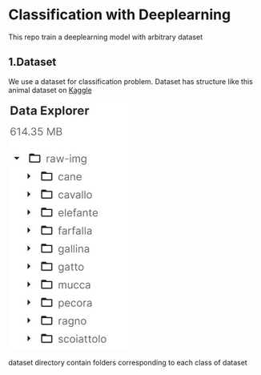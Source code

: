 # Classification with Deeplearning
This repo train a deeplearning model with arbitrary dataset
## 1.Dataset
We use a dataset for classification problem. Dataset has structure like this animal dataset on [Kaggle](https://www.kaggle.com/alessiocorrado99/animals10)

![file](https://github.com/thienlk2000/Classification-with-Deeplearning/blob/main/images/github1.JPG)

dataset directory contain folders corresponding to each class of dataset
